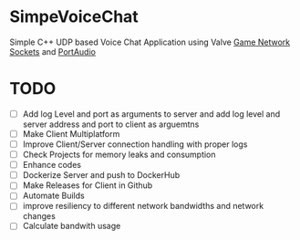 # SimpeVoiceChat
Simple C++ UDP based Voice Chat Application using Valve [Game Network Sockets](https://github.com/ValveSoftware/GameNetworkingSockets) and [PortAudio](https://github.com/PortAudio/portaudio)

# TODO
- [ ] Add log Level and port as arguments to server and add log level and server address and port to client as arguemtns 
- [ ] Make Client Multiplatform
- [ ] Improve Client/Server connection handling with proper logs
- [ ] Check Projects for memory leaks and consumption
- [ ] Enhance codes
- [ ] Dockerize Server and push to DockerHub
- [ ] Make Releases for Client in Github
- [ ] Automate Builds
- [ ] improve resiliency to different network bandwidths and network changes
- [ ] Calculate bandwith usage
